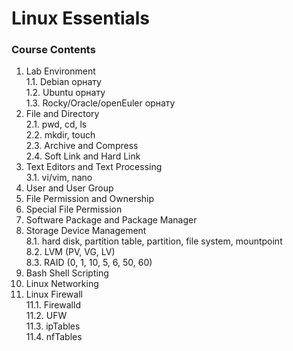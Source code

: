 # Linux Essentials

### Course Contents
1. Lab Environment  
    1.1. Debian орнату  
    1.2. Ubuntu орнату  
    1.3. Rocky/Oracle/openEuler орнату  
3. File and Directory  
    2.1. pwd, cd, ls  
    2.2. mkdir, touch  
    2.3. Archive and Compress  
    2.4. Soft Link and Hard Link  
4. Text Editors and Text Processing  
    3.1. vi/vim, nano
5. User and User Group
6. File Permission and Ownership  
7. Special File Permission  
8. Software Package and Package Manager  
9. Storage Device Management  
    8.1. hard disk, partition table, partition, file system, mountpoint  
    8.2. LVM (PV, VG, LV)  
    8.3. RAID (0, 1, 10, 5, 6, 50, 60)
10. Bash Shell Scripting  
11. Linux Networking  
12. Linux Firewall  
    11.1. Firewalld  
    11.2. UFW  
    11.3. ipTables  
    11.4. nfTables  
